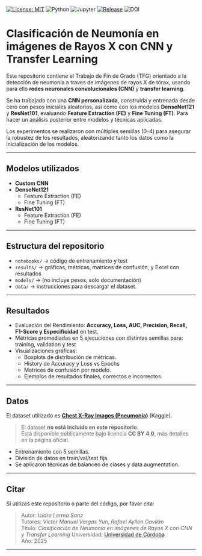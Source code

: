 <!-- Insignias -->
[![License: MIT](https://img.shields.io/badge/License-MIT-green.svg)](./LICENSE)
![Python](https://img.shields.io/badge/Python-3.x-blue.svg)
![Jupyter](https://img.shields.io/badge/Notebook-Jupyter-orange.svg)
[![Release](https://img.shields.io/github/v/release/ilermaaz/tfg-neumonia-cnn?label=release)](https://github.com/ilermaaz/tfg-neumonia-cnn/releases)
![DOI](https://img.shields.io/badge/DOI-pending-lightgrey.svg)


# Clasificación de Neumonía en imágenes de Rayos X con CNN y Transfer Learning

Este repositorio contiene el Trabajo de Fin de Grado (TFG) orientado a la detección de neumonía a traves de imágenes de rayos X de tórax, usando para ello **redes neuronales convolucionales (CNN)** y **transfer learning**.

Se ha trabajado con una **CNN personalizada**, construida y entrenada desde cero con pesos iniciales aleatorios, asi como con los modelos **DenseNet121** y **ResNet101**, evaluando **Feature Extraction (FE)** y **Fine Tuning (FT)**. Para hacer un análisis posterior entre modelos y técnicas aplicadas.
 
Los experimentos se realizaron con múltiples semillas (0–4) para asegurar la robustez de los resultados, aleatorizando tanto los datos como la inicialización de los modelos.

---

## Modelos utilizados

- **Custom CNN** 
- **DenseNet121**  
  - Feature Extraction (FE)  
  - Fine Tuning (FT)  
- **ResNet101**  
  - Feature Extraction (FE)  
  - Fine Tuning (FT)  

---

## Estructura del repositorio

- `notebooks/` → código de entrenamiento y test 
- `results/` → gráficas, métricas, matrices de confusión, y Excel con resultados
- `models/` → (no incluye pesos, solo documentación)  
- `data/` → instrucciones para descargar el dataset.  

---

## Resultados 

- Evaluación del Rendimiento: **Accuracy, Loss, AUC, Precision, Recall, F1-Score y Especificidad** en test.
- Métricas promediadas en 5 ejecuciones con distintas semillas para: training, validation y test
- Visualizaciones gráficas:  
  - Boxplots de distribución de métricas.
  - History de Accuracy y Loss vs Epochs
  - Matrices de confusión por modelo.
  - Ejemplos de resultados finales, correctos e incorrectos

---

## Datos

El dataset utilizado es **[Chest X-Ray Images (Pneumonia)](https://www.kaggle.com/datasets/paultimothymooney/chest-xray-pneumonia)** (Kaggle).  

> El dataset **no está incluido en este repositorio**.  
Está disponible públicamente bajo licencia **CC BY 4.0**, más detalles en la página oficial.

- Entrenamiento con 5 semillas.  
- División de datos en train/val/test fija.  
- Se aplicaron técnicas de balanceo de clases y data augmentation.

---

## Citar

Si utilizas este repositorio o parte del código, por favor cita:  

> Autor: *Isidro Lerma Sanz*  
> Tutores: *Víctor Manuel Vargas Yun*, *Rafael Ayllón Gavilán*   
> Título: *Clasificación de Neumonía en imágenes de Rayos X con CNN y Transfer Learning* 
> Universidad: [Universidad de Córdoba](https://www.uco.es)  
> Año: 2025  

---
